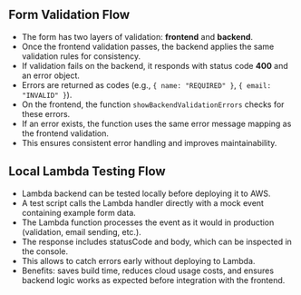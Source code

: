 ## Form Validation Flow

- The form has two layers of validation: **frontend** and **backend**.
- Once the frontend validation passes, the backend applies the same validation rules for consistency.
- If validation fails on the backend, it responds with status code **400** and an error object.
- Errors are returned as codes (e.g., `{ name: "REQUIRED" }`, `{ email: "INVALID" }`).
- On the frontend, the function `showBackendValidationErrors` checks for these errors.
- If an error exists, the function uses the same error message mapping as the frontend validation.
- This ensures consistent error handling and improves maintainability.

## Local Lambda Testing Flow

- Lambda backend can be tested locally before deploying it to AWS.
- A test script calls the Lambda handler directly with a mock event containing example form data.
- The Lambda function processes the event as it would in production (validation, email sending, etc.).
- The response includes statusCode and body, which can be inspected in the console.
- This allows to catch errors early without deploying to Lambda.
- Benefits: saves build time, reduces cloud usage costs, and ensures backend logic works as expected before integration with the frontend.
